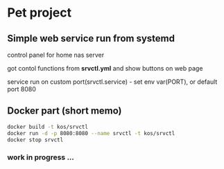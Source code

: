 # Pet project

## Simple web service run from systemd

control panel for home nas server

got contol functions from **srvctl.yml** and show buttons on web page

service run on custom port(srvctl.service) - set env var(PORT), or default port 8080

## Docker part (short memo)

```bash
docker build -t kos/srvctl
docker run -d -p 8080:8080 --name srvctl -t kos/srvctl
docker stop srvctl
```


### work in progress ...

